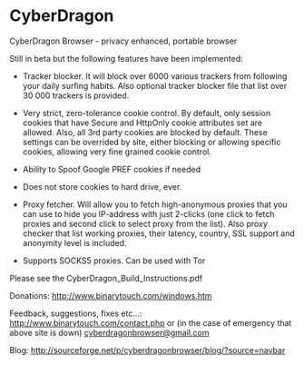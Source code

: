 # CyberDragon
CyberDragon Browser - privacy enhanced, portable browser 

Still in beta but the following features have been implemented:

-   Tracker blocker. It will block over 6000 various trackers from following your daily surfing habits. 
    Also optional tracker blocker file that list over 30 000 trackers is provided.

-   Very strict, zero-tolerance cookie control. By default, only session cookies that have Secure and HttpOnly cookie attributes
    set are allowed. Also, all 3rd party cookies are blocked by default. These settings can be overrided by site, either blocking
    or allowing specific cookies, allowing very fine grained cookie control.

-   Ability to Spoof Google PREF cookies if needed

-   Does not store cookies to hard drive, ever.

-   Proxy fetcher. Will allow you to fetch high-anonymous proxies that you can use to hide you IP-address with just 2-clicks (one
    click to fetch proxies and second click to select proxy from the list). Also proxy checker that list working proxies, their
    latency, country, SSL support and anonymity level is included.

-   Supports SOCKS5 proxies. Can be used with Tor

Please see the CyberDragon_Build_Instructions.pdf

Donations:
http://www.binarytouch.com/windows.htm

Feedback, suggestions, fixes etc...:
http://www.binarytouch.com/contact.php
or (in the case of emergency that above site is down)
cyberdragonbrowser@gmail.com

Blog:
http://sourceforge.net/p/cyberdragonbrowser/blog/?source=navbar
